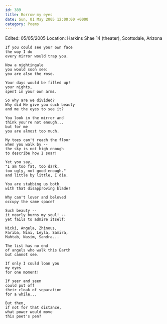 ```yaml
---
id: 389
title: Borrow my eyes
date: Sun, 01 May 2005 12:00:00 +0000
category: Poems
---
```


Edited: 05/05/2005
Location: Harkins Shae 14 (theater), Scottsdale, Arizona

    If you could see your own face  
    the way I do  
    every mirror would trap you.

    Now a nightingale  
    you would soon see:  
    you are also the rose.

    Your days would be filled up!  
    your nights,  
    spent in your own arms.

    So why are we divided?  
    Why did He give you such beauty  
    and me the eyes to see it?

    You look in the mirror and  
    think you're not enough...  
    but for me  
    you are almost too much.

    My toes can't reach the floor  
    when you walk by --  
    the sky is not high enough  
    to describe how I soar!

    Yet you say,  
    "I am too fat, too dark,  
    too ugly, not good enough."  
    and little by little, I die.

    You are stabbing us both  
    with that disapproving blade!

    Why can't lover and beloved  
    occupy the same space?

    Such beauty --  
    it nearly burns my soul! --  
    yet fails to admire itself:

    Nicki, Angela, Zhinous,  
    Fariba, Nini, Leyla, Samira,  
    Mahtab, Nasim, Sandra...

    The list has no end  
    of angels who walk this Earth  
    but cannot see.

    If only I could loan you  
    my eyes  
    for one moment!

    If seer and seen  
    could put off  
    their cloak of separation  
    for a while...

    But then,  
    if not for that distance,  
    what power would move  
    this poet's pen?


